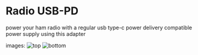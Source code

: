 # Radio USB-PD
power your ham radio with a regular usb type-c power delivery compatible power supply using this adapter

images:
![top](https://bassusteur.github.io/rusb-pd/top.png)
![bottom](https://bassusteur.github.io/rusb-pd/bottom.png)
